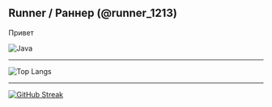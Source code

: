 ## Runner / Раннер (@runner_1213)
<p>Привет</p>

![Java](https://img.shields.io/badge/java-%23ED8B00.svg?style=for-the-badge&logo=openjdk&logoColor=white)

---
![Top Langs](https://github-readme-stats.vercel.app/api/top-langs/?username=anuraghazra&size_weight=0.5&count_weight=0.5)

---
[![GitHub Streak](https://github-readme-streak-stats.herokuapp.com?user=runner1213&theme=tokyonight&locale=ru&date_format=j%20M%5B%20Y%5D)](https://git.io/streak-stats)
